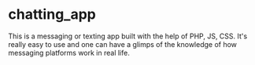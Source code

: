 # chatting_app
This is a messaging or texting app built with the help of PHP, JS, CSS. It's really easy to use and one can have a glimps of the knowledge of how  messaging platforms work in real life.
